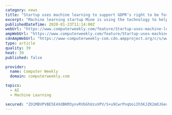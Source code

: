 ```yaml
---
category: news
title: "Startup uses machine learning to support GDPR’s right to be forgotten"
excerpt: "Machine learning startup Mine is using the technology to help internet users see the full extent of their digital footprint and exercise their right to be forgotten under the European Union’s General Data Protection Regulation (GDPR). The right to be forgotten was enshrined in law for the first time when the GDPR came into effect at the end ..."
publishedDateTime: 2020-01-23T11:14:00Z
webUrl: "https://www.computerweekly.com/feature/Startup-uses-machine-learning-to-leverage-GDPRs-right-to-be-forgotten"
ampWebUrl: "https://www.computerweekly.com/feature/Startup-uses-machine-learning-to-leverage-GDPRs-right-to-be-forgotten?amp=1"
cdnAmpWebUrl: "https://www-computerweekly-com.cdn.ampproject.org/c/s/www.computerweekly.com/feature/Startup-uses-machine-learning-to-leverage-GDPRs-right-to-be-forgotten?amp=1"
type: article
quality: 39
heat: 39
published: false

provider:
  name: Computer Weekly
  domain: computerweekly.com

topics:
  - AI
  - Machine Learning

secured: "ZO1MBVPVBE5E4XdBKM3ynvRVbGhUzuVPV/S+u9CwrPnqUoiIh5KJZK2mDJGeuA9+VKw2SZS6HNQIxAsecbfEXRu9u6ej9FpLETm1PaTFbupBIsoJihHwlCR+o2GDyiH1yyIAasTIy5KdxGTt+hj3ELbVMZD5gQxew3nnanZai+puuWnDgTFQPuxvEJsOoAu+udjq1iQoLzpsVBxjtl7PP/FCdXrrFwyqzW/l4z+wSHk2Ev7RHkn3R9Od9wWlXK8qW/Zsogk0lC8LWleSqXHX8srSOfSVGblpqlhV6LmZL21jgYTGatlMfhbRBEA6KIPhpvE0O7QHPM4NVFMLBrTHzuGMaF7K1+Osq2vQsM9RgS3h+rqHsCpe4RGQKX02kH/POZ8DtlLOZSDFbE0uFPL1sxDkZ21VhJD96faVQ3oHuCL8uZKKJCfUzDzbmVoVIkj25z+21Ea0G27gfNoqVzjNElBSotZ1RDPFLwtuc4Sgt8g=;19enWfqMdvzm4tJl/paWSA=="
---
```


